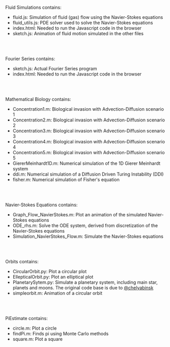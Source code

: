 Fluid Simulations contains:
- fluid.js: Simulation of fluid (gas) flow using the Navier-Stokes equations 
- fluid_utils.js: PDE solver used to solve the Navier-Stokes equations 
- index.html: Needed to run the Javascript code in the browser
- sketch.js: Animation of fluid motion simulated in the other files

<br/><br/>

Fourier Series contains:
- sketch.js: Actual Fourier Series program
- index.html: Needed to run the Javascript code in the browser

<br/><br/>

Mathematical Biology contains:
- Concentration1.m: Biological invasion with Advection-Diffusion scenario 1
- Concentration2.m: Biological invasion with Advection-Diffusion scenario 2
- Concentration3.m: Biological invasion with Advection-Diffusion scenario 3
- Concentration4.m: Biological invasion with Advection-Diffusion scenario 4
- Concentration5.m: Biological invasion with Advection-Diffusion scenario 5
- GiererMeinhardt1D.m: Numerical simulation of the 1D Gierer Meinhardt system
- ddi.m: Numerical simulation of a Diffusion Driven Turing Instability (DDI)
- fisher.m: Numerical simulation of Fisher's equation

<br/><br/>

Navier-Stokes Equations contains:
- Graph_Flow_NavierStokes.m: Plot an animation of the simulated Navier-Stokes equations
- ODE_rhs.m: Solve the ODE system, derived from discretization of the Navier-Stokes equations
- Simulation_NavierStokes_Flow.m: Simulate the Navier-Stokes equations

<br/><br/>

Orbits contains:
- CircularOrbit.py: Plot a circular plot
- EllepticalOrbit.py: Plot an elliptical plot
- PlanetarySytem.py: Simulate a planetary system, including main star, planets and moons. The original code base is due to [@chelyabinsk](https://github.com/chelyabinsk)
- simpleorbit.m: Animation of a circular orbit 

<br/><br/>

PiEstimate contains:
- circle.m: Plot a circle 
- findPi.m: Finds pi using Monte Carlo methods 
- square.m: Plot a square







